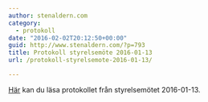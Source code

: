 ```yaml
---
author: stenaldern.com
category:
  - protokoll
date: "2016-02-02T20:12:50+00:00"
guid: http://www.stenaldern.com/?p=793
title: Protokoll styrelsemöte 2016-01-13
url: /protokoll-styrelsemote-2016-01-13/

---
```

[Här](/wp-content/uploads/2016/02/protokoll_20160113.pdf "Protokoll") kan du läsa protokollet från styrelsemötet 2016-01-13.
